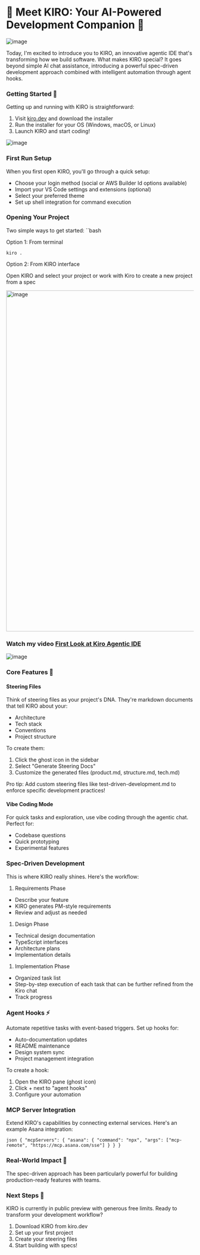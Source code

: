 # 👻 Meet KIRO: Your AI-Powered Development Companion 🚀

<img  alt="image" src="https://github.com/user-attachments/assets/90d3ae98-3592-4466-9366-2c71ec5d26e9" />



Today, I'm excited to introduce you to KIRO, an innovative agentic IDE that's transforming how we build software. What makes KIRO special? It goes beyond simple AI chat assistance, introducing a powerful spec-driven development approach combined with intelligent automation through agent hooks.


### Getting Started 🎯

Getting up and running with KIRO is straightforward:


1. Visit [kiro.dev](https://kiro.dev/) and download the installer
2. Run the installer for your OS (Windows, macOS, or Linux)
3. Launch KIRO and start coding!

<img alt="image" src="https://github.com/user-attachments/assets/edbfb153-84ed-4452-ab49-78825e7c174b" />



### First Run Setup

When you first open KIRO, you'll go through a quick setup:

* Choose your login method (social or AWS Builder Id options available)
* Import your VS Code settings and extensions (optional)
* Select your preferred theme
* Set up shell integration for command execution


### Opening Your Project

Two simple ways to get started:
``bash

Option 1: From terminal

```
kiro .
```
Option 2: From KIRO interface

Open KIRO and select your project or work with Kiro to create a new project from a spec

<img width="1214" height="913" alt="image" src="https://github.com/user-attachments/assets/e67f695d-0096-4590-b25a-79e6bc97ef4c" />




### Watch my video [First Look at Kiro Agentic IDE](https://youtu.be/ai65z0DMMow?si=XU5Pw9KHepZq1x_J)
<img  alt="image" src="https://github.com/user-attachments/assets/c7e76a55-d038-4cd9-aebf-630b977a8747" />

### Core Features 💫

#### Steering Files

Think of steering files as your project's DNA. They're markdown documents that tell KIRO about your:

* Architecture
* Tech stack
* Conventions
* Project structure

To create them:

1. Click the ghost icon in the sidebar
2. Select "Generate Steering Docs"
3. Customize the generated files (product.md, structure.md, tech.md)

Pro tip: Add custom steering files like test-driven-development.md to enforce specific development practices!


#### Vibe Coding Mode

For quick tasks and exploration, use vibe coding through the agentic chat. Perfect for:

* Codebase questions
* Quick prototyping
* Experimental features

### Spec-Driven Development

This is where KIRO really shines. Here's the workflow:


1. Requirements Phase

* Describe your feature
* KIRO generates PM-style requirements
* Review and adjust as needed

1. Design Phase

* Technical design documentation
* TypeScript interfaces
* Architecture plans
* Implementation details

1. Implementation Phase

* Organized task list
* Step-by-step execution of each task that can be further refined from the Kiro chat
* Track progress

### Agent Hooks ⚡

Automate repetitive tasks with event-based triggers. Set up hooks for:

* Auto-documentation updates
* README maintenance
* Design system sync
* Project management integration

To create a hook:

1. Open the KIRO pane (ghost icon)
2. Click + next to "agent hooks"
3. Configure your automation

### MCP Server Integration

Extend KIRO's capabilities by connecting external services. Here's an example Asana integration:

``json
{
  "mcpServers": {
    "asana": {
      "command": "npx",
      "args": ["mcp-remote", "https://mcp.asana.com/sse"]
    }
  }
}``


### Real-World Impact 🌟

The spec-driven approach has been particularly powerful for building production-ready features with teams.


### Next Steps 🎯

KIRO is currently in public preview with generous free limits. Ready to transform your development workflow?


1. Download KIRO from kiro.dev
2. Set up your first project
3. Create your steering files
4. Start building with specs!


